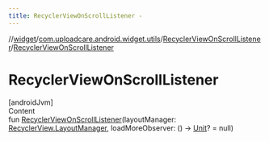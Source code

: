 ```yaml
---
title: RecyclerViewOnScrollListener -
---
```

//[widget](../../index.md)/[com.uploadcare.android.widget.utils](../index.md)/[RecyclerViewOnScrollListener](index.md)/[RecyclerViewOnScrollListener](-recycler-view-on-scroll-listener.md)



# RecyclerViewOnScrollListener  
[androidJvm]  
Content  
fun [RecyclerViewOnScrollListener](-recycler-view-on-scroll-listener.md)(layoutManager: [RecyclerView.LayoutManager](https://developer.android.com/reference/kotlin/androidx/recyclerview/widget/RecyclerView.LayoutManager.html), loadMoreObserver: () -> [Unit](https://kotlinlang.org/api/latest/jvm/stdlib/kotlin/-unit/index.html)? = null)  



